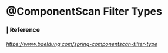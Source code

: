 # @ComponentScan Filter Types



### | Reference

###### https://www.baeldung.com/spring-componentscan-filter-type
